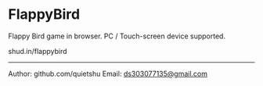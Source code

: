 FlappyBird
==========

Flappy Bird game in browser. PC / Touch-screen device supported.

shud.in/flappybird

----

Author: github.com/quietshu
Email: ds303077135@gmail.com
